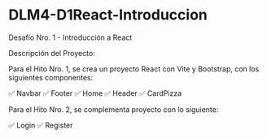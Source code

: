 # DLM4-D1React-Introduccion
Desafío Nro. 1 - Introducción a React

Descripción del Proyecto:

Para el Hito Nro. 1, se crea un proyecto React con Vite y Bootstrap, con los siguientes componentes:

✅ Navbar
✅ Footer
✅ Home
✅ Header
✅ CardPizza

Para el Hito Nro. 2, se complementa proyecto con lo siguiente:

✅ Login
✅ Register